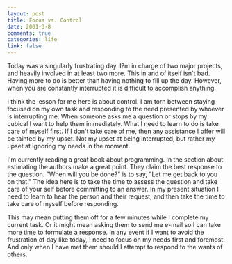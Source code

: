 ```yaml
--- 
layout: post
title: Focus vs. Control
date: 2001-3-8
comments: true
categories: life
link: false
---
```

Today was a singularly frustrating day.  I?m in charge of two major projects, and heavily involved in at least two more. This in and of itself isn't bad. Having more to do is better than having nothing to fill up the day. However, when you are constantly interrupted it is difficult to accomplish anything.

I think the lesson for me here is about control. I am torn between staying focused on my own task and responding to the need presented by whoever is interrupting me. When someone asks me a question or stops by my cubical I want to help them immediately. What I need to learn to do is take care of myself first. If I don't take care of me, then any assistance I offer will be tainted by my upset. Not my upset at being interrupted, but rather my upset at ignoring my needs in the moment.

I'm currently reading a great book about programming. In the section about estimating the authors make a great point. They claim the best response to the question. "When will you be done?" is to say, "Let me get back to you on that." The idea here is to take the time to assess the question and take care of your self before committing to an answer. In my present situation I need to learn to hear the person and their request, and then take the time to take care of myself before responding.

This may mean putting them off for a few minutes while I complete my current task. Or it might mean asking them to send me e-mail so I can take more time to formulate a response. In any event if I want to avoid the frustration of day like today, I need to focus on my needs first and foremost. And only when I have met them should I attempt to respond to the wants of others.
